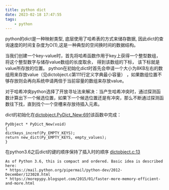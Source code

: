 ```yaml
---
title: python dict
date: 2023-02-18 17:47:55
tags:
    - python 
---
```

python的dict是一种映射类型, 底层使用了哈希表的方式来储存数据, 因此dict的查询速度的时间复杂度为O(1),这是一种典型的空间换时间的数据结构。

当我们创建一个key-value时，首先将哈希函数作用于key上获得一个整型数组，将这个整型数字与储存value数组的长度取余， 得到该数组的下标， 该下标就是value所存放的位置。 python在初始化dict时首先会申请一个大小为8KB左右的数组用来存放value（见dictobject.c第111行定义字典最小容量） ，如果数组位置不够存放则会再向系统申请两倍于当前容量的数组来存放value。

对于哈希冲突python选择了开放寻址法来解决：当产生哈希冲突时，通过探测函数计算出下一个候选位置，如果下一个候选位置还是有冲突，那么不断通过探测函数往下找，直到找个一个空槽来存放待插入元素。

dict的初始化在[dictobject.PyDict_New:691](https://github.com/python/cpython/blob/main/Objects/dictobject.c#L691)该函数中完成：

```
PyObject * PyDict_New(void)
{
dictkeys_incref(Py_EMPTY_KEYS);
return new_dict(Py_EMPTY_KEYS, empty_values);
}
```
在python3.6之后dict的键的顺序保持了插入时的顺序 [dictobject.c:13](https://github.com/python/cpython/blob/main/Objects/dictobject.c#L13)

```
As of Python 3.6, this is compact and ordered. Basic idea is described here:
* https://mail.python.org/pipermail/python-dev/2012-December/123028.html
* https://morepypy.blogspot.com/2015/01/faster-more-memory-efficient-and-more.html
```